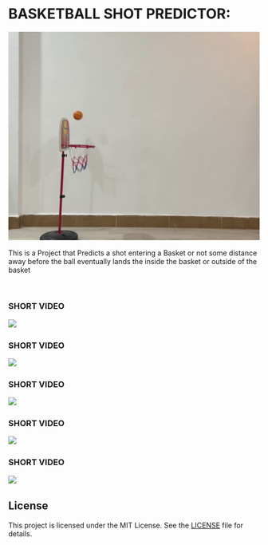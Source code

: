 # BASKETBALL SHOT PREDICTOR: 

<img alt="image" src="Ball.png">


This is a Project that Predicts a shot entering a Basket or not some distance away before the ball eventually lands the inside the basket or outside of the basket

</br>


### SHORT VIDEO
<img src="./Videos/vid (5).mp4">

### SHORT VIDEO
<img src="./Videos/vid (3).mp4">

### SHORT VIDEO
<img src="./Videos/vid (1).mp4">

### SHORT VIDEO
<img src="./Videos/vid (2).mp4">

### SHORT VIDEO
<img src="./Videos/vid (4).mp4">

</br>


<a name="license"></a>
## License

This project is licensed under the MIT License. See the [LICENSE](https://github.com/nnam-droid12/inop-learn/blob/main/LICENSE) file for details.